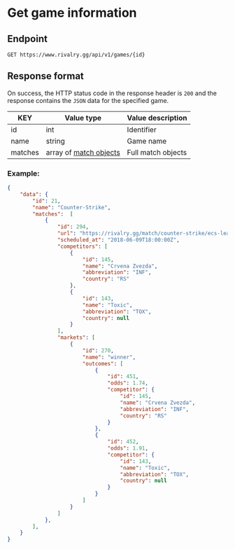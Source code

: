 # Get game information

## Endpoint

`GET https://www.rivalry.gg/api/v1/games/{id}`

## Response format

On success, the HTTP status code in the response header is `200` and the response contains the `JSON` data for the specified game.

KEY | Value type | Value description
--- | --- | ---
id | int | Identifier
name | string | Game name
matches | array of [match objects](../Objects.md#match) | Full match objects

### Example:

```json
{
	"data": {
		"id": 21,
		"name": "Counter-Strike",
		"matches":  [
			{
				"id": 294,
				"url": "https://rivalry.gg/match/counter-strike/ecs-league/243-nrg-esports-vs-g-2-esports",
				"scheduled_at": "2018-06-09T18:00:00Z",
				"competitors": [
					{
						"id": 145,
						"name": "Crvena Zvezda",
						"abbreviation": "INF",
						"country": "RS"
					},
					{
						"id": 143,
						"name": "Toxic",
						"abbreviation": "TOX",
						"country": null
					}
				],
				"markets": [
					{
						"id": 270,
						"name": "winner",
						"outcomes": [
							{
								"id": 451,
								"odds": 1.74,
								"competitor": {
									"id": 145,
									"name": "Crvena Zvezda",
									"abbreviation": "INF",
									"country": "RS"
								}
							},
							{
								"id": 452,
								"odds": 1.91,
								"competitor": {
									"id": 143,
									"name": "Toxic",
									"abbreviation": "TOX",
									"country": null
								}
							}
						]
					}
				]
			},
		],
	}
}
```